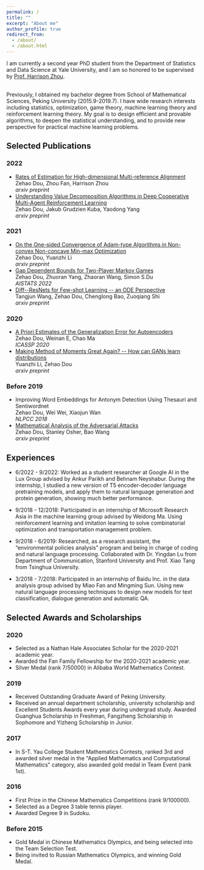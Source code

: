 ```yaml
---
permalink: /
title: ""
excerpt: "About me"
author_profile: true
redirect_from: 
  - /about/
  - /about.html
---
```


I am currently a second year PhD student from the Department of Statistics and Data Science at Yale University, and I am so honored to be supervised by [Prof. Harrison Zhou](http://www.stat.yale.edu/~hz68/). <br><br>

Previously, I obtained my bachelor degree from School of Mathematical Sciences, Peking University (2015.9-2019.7). I have wide research interests including statistics, optimization, game theory, machine learning theory and reinforcement learning theory. My goal is to design efficient and provable algorithms, to deepen the statistical understanding, and to provide new perspective for practical machine learning problems. 


## Selected Publications
### 2022
- [Rates of Estimation for High-dimensional Multi-reference Alignment](https://arxiv.org/abs/2205.01847) <br>
  Zehao Dou, Zhou Fan, Harrison Zhou <br>
  *arxiv preprint*
- [Understanding Value Decomposition Algorithms in Deep Cooperative Multi-Agent Reinforcement Learning](https://arxiv.org/abs/2202.04868) <br>
  Zehao Dou, Jakub Grudzien Kuba, Yaodong Yang <br>
  *arxiv preprint*
  
### 2021
- [On the One-sided Convergence of Adam-type Algorithms in Non-convex Non-concave Min-max Optimization](https://arxiv.org/abs/2109.14213) <br>
  Zehao Dou, Yuanzhi Li <br>
  *arxiv preprint*
- [Gap Dependent Bounds for Two-Player Markov Games](https://arxiv.org/abs/2107.00685) <br>
  Zehao Dou, Zhuoran Yang, Zhaoran Wang, Simon S.Du <br>
  *AISTATS 2022*
- [Diff--ResNets for Few-shot Learning -- an ODE Perspective](https://arxiv.org/abs/2105.03155) <br>
  Tangjun Wang, Zehao Dou, Chenglong Bao, Zuoqiang Shi <br>
  *arxiv preprint*
  
### 2020
 - [A Priori Estimates of the Generalization Error for Autoencoders](https://ieeexplore.ieee.org/stamp/stamp.jsp?arnumber=9053874) <br>
  Zehao Dou, Weinan E, Chao Ma <br>
 *ICASSP 2020*
 - [Making Method of Moments Great Again? -- How can GANs learn distributions](https://arxiv.org/abs/2003.04033) <br>
  Yuanzhi Li, Zehao Dou <br>
 *arxiv preprint*

### Before 2019
 - Improving Word Embeddings for Antonym Detection Using Thesauri and Sentiwordnet <br>
 Zehao Dou, Wei Wei, Xiaojun Wan <br>
 *NLPCC 2018*
 - [Mathematical Analysis of the Adversarial Attacks](https://arxiv.org/abs/1811.06492) <br>
  Zehao Dou, Stanley Osher, Bao Wang <br>
 *arxiv preprint*
 
## Experiences
 - 6/2022 - 9/2022:
   Worked as a student researcher at Google AI in the Lux Group advised by Ankur Parikh and Behnam Neyshabur. During the internship, I studied a new version of T5 encoder-decoder language pretraining models, and apply them to natural language generation and protein generation, showing much better performance.

 - 9/2018 - 12/2018:
   Participated in an internship of Microsoft Research Asia in the machine learning group advised by Weidong Ma. Using reinforcement learning and imitation learning to solve combinatorial optimization and transportation management problem.
 - 9/2018 - 6/2019:
   Researched, as a research assistant, the “environmental policies analysis” program and being in charge of coding and natural language processing. Collaborated with Dr. Yingdan Lu from Department of Communication, Stanford University and Prof. Xiao Tang from Tsinghua University. 
 - 3/2018 - 7/2018:
   Participated in an internship of Baidu Inc. in the data analysis group advised by Miao Fan and Mingming Sun. Using new natural language processing techniques to design new models for text classification, dialogue generation and automatic QA. <br>
   
## Selected Awards and Scholarships
### 2020
 - Selected as a Nathan Hale Associates Scholar for the 2020-2021 academic year.
 - Awarded the Fan Family Fellowship for the 2020-2021 academic year.
 - Silver Medal (rank 7/50000) in Alibaba World Mathematics Contest.

### 2019
 - Received Outstanding Graduate Award of Peking University.
 - Received an annual department scholarship, university scholarship and Excellent Students Awards every year during undergrad study. Awarded Guanghua Scholarship in Freshman, Fangzheng Scholarship in Sophomore and Yizheng Scholarship in Junior.
 
### 2017 
 - In S-T. Yau College Student Mathematics Contests, ranked 3rd and awarded silver medal in the "Applied Mathematics and Computational Mathematics" category, also awarded gold medal in Team Event (rank 1st). 

### 2016
 - First Prize in the Chinese Mathematics Competitions (rank 9/100000).
 - Selected as a Degree 3 table tennis player. 
 - Awarded Degree 9 in Sudoku. 

### Before 2015
 - Gold Medal in Chinese Mathematics Olympics, and being selected into the Team Selection Test.
 - Being invited to Russian Mathematics Olympics, and winning Gold Medal. 
 

